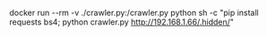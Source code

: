 docker run --rm -v ./crawler.py:/crawler.py python sh -c "pip install requests bs4; python crawler.py http://192.168.1.66/.hidden/"